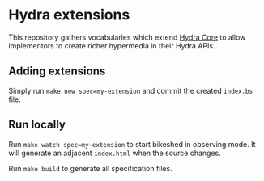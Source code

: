 # Hydra extensions

This repository gathers vocabularies which extend [Hydra Core](http://www.hydra-cg.com/spec/latest/core/) to allow implementors to create richer hypermedia in their Hydra APIs.

## Adding extensions

Simply run `make new spec=my-extension` and commit the created `index.bs` file.

## Run locally

Run `make watch spec=my-extension` to start bikeshed in observing mode. It will generate an adjacent `index.html` when the source changes.

Run `make build` to generate all specification files.
